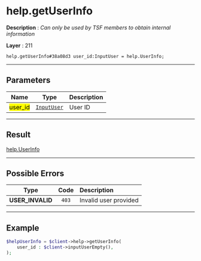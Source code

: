 # help.getUserInfo

**Description** : *Can only be used by TSF members to obtain internal information*

**Layer** : 211

```tl
help.getUserInfo#38a08d3 user_id:InputUser = help.UserInfo;
```

---

## Parameters

| Name | Type | Description |
| :---: | :---: | :--- |
| <mark>user_id</mark> | [`InputUser`](type/InputUser) | User ID |

---

## Result

[help.UserInfo](type/help.UserInfo)

---

## Possible Errors

| Type | Code | Description |
| :---: | :---: | :--- |
| **USER_INVALID** | `403` | Invalid user provided |

---

## Example

```php
$helpUserInfo = $client->help->getUserInfo(
	user_id : $client->inputUserEmpty(),
);
```